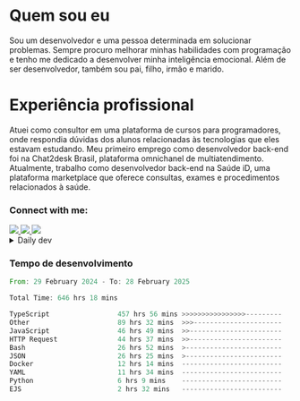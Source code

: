 # Quem sou eu
Sou um desenvolvedor e uma pessoa determinada em solucionar problemas. Sempre procuro melhorar minhas habilidades com programação e tenho me dedicado a desenvolver minha inteligência emocional. Além de ser desenvolvedor, também sou pai, filho, irmão e marido.

# Experiência profissional
Atuei como consultor em uma plataforma de cursos para programadores, onde respondia dúvidas dos alunos relacionadas às tecnologias que eles estavam estudando.
Meu primeiro emprego como desenvolvedor back-end foi na Chat2desk Brasil, plataforma omnichanel de multiatendimento.
Atualmente, trabalho como desenvolvedor back-end na Saúde iD, uma plataforma marketplace que oferece consultas, exames e procedimentos relacionados à saúde.

### Connect with me:
<a href="https://www.linkedin.com/in/theusmoreira" target="_blank" >
<img src="https://img.shields.io/badge/linkedin-%230077B5.svg?&style=for-the-badge&logo=linkedin&logoColor=white ">
</a>
<a href="https://www.instagram.com/matheus.s.moreira/" target="_blank">
<img src="https://img.shields.io/badge/instagram-%23E4405F.svg?&style=for-the-badge&logo=instagram&logoColor=white">
</a>
<a href="mailto:matheussm301@gmail.com"  target="_blank">
<img src="https://img.shields.io/badge/gmail-%23E4405F.svg?&style=for-the-badge&logo=gmail&logoColor=white">
</a>


<details>
  <summary>Daily dev </summary>
<p>
  <a href="https://app.daily.dev/matheussantos"><img src="https://github.com/matheus-santos-moreira/matheus-santos-moreira/blob/master/devcard.svg" width="200" alt="Matheus Santos's Dev Card"/></a>
 </p>
</details>

<h3>Tempo de desenvolvimento</h3>

<!--START_SECTION:waka-->

```rust
From: 29 February 2024 - To: 28 February 2025

Total Time: 646 hrs 18 mins

TypeScript                 457 hrs 56 mins >>>>>>>>>>>>>>>>---------   62.23 %
Other                      89 hrs 32 mins  >>>----------------------   12.17 %
JavaScript                 46 hrs 49 mins  >>-----------------------   06.36 %
HTTP Request               44 hrs 37 mins  >>-----------------------   06.07 %
Bash                       26 hrs 52 mins  >------------------------   03.65 %
JSON                       26 hrs 25 mins  >------------------------   03.59 %
Docker                     12 hrs 14 mins  -------------------------   01.66 %
YAML                       11 hrs 34 mins  -------------------------   01.57 %
Python                     6 hrs 9 mins    -------------------------   00.84 %
EJS                        2 hrs 32 mins   -------------------------   00.34 %
```

<!--END_SECTION:waka-->

